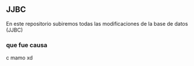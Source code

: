 ## JJBC
En este repositorio subiremos todas las modificaciones de la base de datos (JJBC)

### que fue causa
c mamo xd